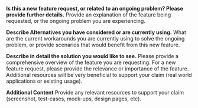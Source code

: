 **Is this a new feature request, or related to an ongoing problem? Please provide further details.**
Provide an explanation of the feature being requested, or the ongoing problem you are experiencing.

**Describe Alternatives you have considered or are currently using.**
What are the current workarounds you are currently using to solve the ongoing problem, or provide scenarios that would benefit from this new feature.

**Describe in detail the solution you would like to see.**
Please provide a comprehensive overview of the feature you are requesting. For a new feature request, please provide the relevance or importance of the feature. Additional resources will be very beneficial to support your claim (real world applications or existing usage).

**Additional Content**
Provide any relevant resources to support your claim (screenshot, test-cases, mock-ups, design pages, etc).
